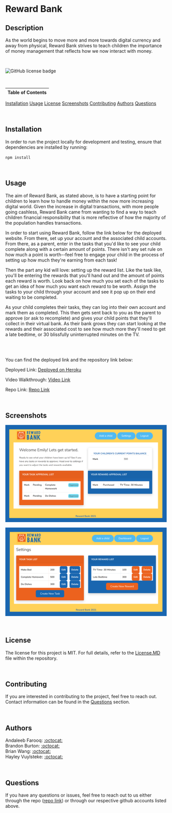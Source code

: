 # Reward Bank

## Description
As the world begins to move more and more towards digital currency and away from physical, Reward Bank strives to teach children the importance of money management that reflects how we now interact with money.

<br />

![GitHub license badge](https://img.shields.io/badge/license-MIT-orange)

<br />

Table of Contents |
-------------------|
[Installation](#Installation)
[Usage](#Usage)
[License](#License)
[Screenshots](#Screenshots)
[Contributing](#Contributing)
[Authors](#Authors)
[Questions](#Questions)

<br />

## Installation

In order to run the project locally for development and testing, ensure that dependencies are installed by running:

`npm install`

<br />

## Usage

The aim of Reward Bank, as stated above, is to have a starting point for children to learn how to handle money within the now more increasing digital world. Given the increase in digital transactions, with more people going cashless, Reward Bank came from wanting to find a way to teach children financial responsibility that is more reflective of how the majority of the population handles transactions.

In order to start using Reward Bank, follow the link below for the deployed website. From there, set up your account and the associated child accounts. From there, as a parent, enter in the tasks that you'd like to see your child complete along with a certain amount of points. There isn't any set rule on how much a point is worth--feel free to engage your child in the process of setting up how much they're earning from each task!

Then the part any kid will love: setting up the reward list. Like the task like, you'll be entering the rewards that you'll hand out and the amount of points each reward is worth. Look back on how much you set each of the tasks to get an idea of how much you want each reward to be worth. Assign the tasks to your child through your account and see it pop up on their end waiting to be completed.

As your child completes their tasks, they can log into their own account and mark them as completed. This then gets sent back to you as the parent to approve (or ask to recomplete) and gives your child points that they'll collect in their virtual bank. As their bank grows they can start looking at the rewards and their associated cost to see how much more they'll need to get a late bedtime, or 30 blissfully uninterrupted minutes on the TV.

<br />
<br />

You can find the deployed link and the repository link below:

Deployed Link: [Deployed on Heroku](https://rocky-dawn-18669.herokuapp.com/#)

Video Walkthrough: [Video Link](https://drive.google.com/file/d/1iZtWIv-wLRS-2H9gLyqoH3NvAqzHFZ7K/view?usp=sharing)

Repo Link: [Repo Link](https://github.com/UTBootCampGroup2Project2/reward-bank)

<br />

## Screenshots

![Dashboard](assets\images\rocky-dawn-18669.herokuapp.com_dashboard_.png)

![Settings](assets\images\rocky-dawn-18669.herokuapp.com_settings.png)

<br />

##  License

The license for this project is MIT. For full details, refer to the [License.MD](LICENSE) file within the repository.

<br />

## Contributing

If you are interested in contributing to the project, feel free to reach out. Contact information can be found in the [Questions](#Questions) section.

<br />

## Authors

Andaleeb Farooq: [:octocat:](https://github.com/cerafinn) <br />
Brandon Burton: [:octocat:](https://github.com/Menkoi) <br />
Brian Wang: [:octocat:](https://github.com/BrianCKWang) <br />
Hayley Vuylsteke: [:octocat:](https://github.com/hayleyvuylsteke)

<br />

## Questions

If you have any questions or issues, feel free to reach out to us either through the repo ([repo link](https://github.com/UTBootCampGroup2Project2)) or through our respective github accounts listed above.